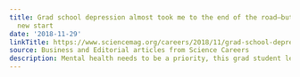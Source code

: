 ```yaml
---
title: Grad school depression almost took me to the end of the road—but I found a
  new start
date: '2018-11-29'
linkTitle: https://www.sciencemag.org/careers/2018/11/grad-school-depression-almost-took-me-end-road-i-found-new-start
source: Business and Editorial articles from Science Careers
description: Mental health needs to be a priority, this grad student learned
---
```


